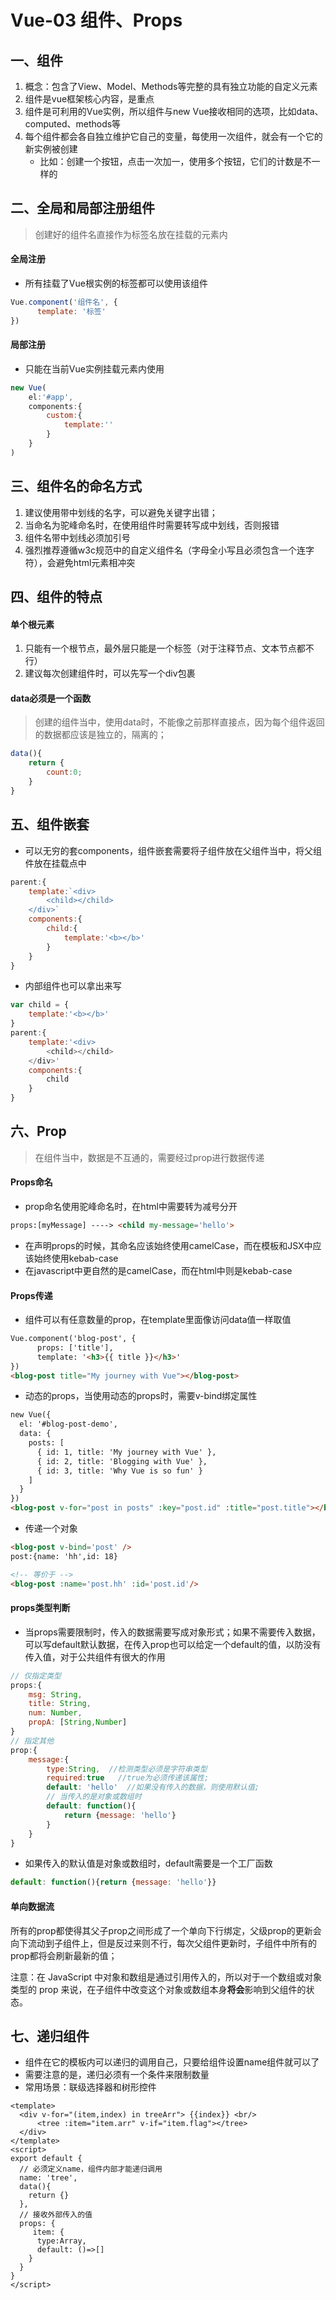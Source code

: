 # Vue-03 组件、Props

## 一、组件

1. 概念：包含了View、Model、Methods等完整的具有独立功能的自定义元素
2. 组件是vue框架核心内容，是重点
3. 组件是可利用的Vue实例，所以组件与new Vue接收相同的选项，比如data、computed、methods等
4. 每个组件都会各自独立维护它自己的变量，每使用一次组件，就会有一个它的新实例被创建
   - 比如：创建一个按钮，点击一次加一，使用多个按钮，它们的计数是不一样的



## 二、全局和局部注册组件

> 创建好的组件名直接作为标签名放在挂载的元素内

#### 全局注册

* 所有挂载了Vue根实例的标签都可以使用该组件

```js
Vue.component('组件名', {
      template: '标签'
})
```

#### 局部注册

* 只能在当前Vue实例挂载元素内使用

```js
new Vue(
    el:'#app',
    components:{
        custom:{
            template:''
        }
    }
)
```



## 三、组件名的命名方式

1. 建议使用带中划线的名字，可以避免关键字出错；
2. 当命名为驼峰命名时，在使用组件时需要转写成中划线，否则报错
3. 组件名带中划线必须加引号
4. 强烈推荐遵循w3c规范中的自定义组件名（字母全小写且必须包含一个连字符），会避免html元素相冲突



## 四、组件的特点

#### 单个根元素

1. 只能有一个根节点，最外层只能是一个标签（对于注释节点、文本节点都不行）
2. 建议每次创建组件时，可以先写一个div包裹

#### data必须是一个函数

> 创建的组件当中，使用data时，不能像之前那样直接点，因为每个组件返回的数据都应该是独立的，隔离的；

```js
data(){
    return {
        count:0;
    }
}
```



## 五、组件嵌套

* 可以无穷的套components，组件嵌套需要将子组件放在父组件当中，将父组件放在挂载点中


```js
parent:{
    template:`<div>
        <child></child>
    </div>`
    components:{
        child:{
            template:'<b></b>'
        }
    }
}
```

* 内部组件也可以拿出来写

```js
var child = {
    template:'<b></b>'
}
parent:{
    template:'<div>
        <child></child>
    </div>'
    components:{
        child
    }
}
```



## 六、Prop

> 在组件当中，数据是不互通的，需要经过prop进行数据传递
>

#### Props命名

* prop命名使用驼峰命名时，在html中需要转为减号分开

```html
props:[myMessage] ----> <child my-message='hello'>
```

* 在声明props的时候，其命名应该始终使用camelCase，而在模板和JSX中应该始终使用kebab-case
* 在javascript中更自然的是camelCase，而在html中则是kebab-case



#### Props传递

* 组件可以有任意数量的prop，在template里面像访问data值一样取值

```html
Vue.component('blog-post', {
      props: ['title'],
      template: '<h3>{{ title }}</h3>'
})
<blog-post title="My journey with Vue"></blog-post>
```

* 动态的props，当使用动态的props时，需要v-bind绑定属性

```html
new Vue({
  el: '#blog-post-demo',
  data: {
    posts: [
      { id: 1, title: 'My journey with Vue' },
      { id: 2, title: 'Blogging with Vue' },
      { id: 3, title: 'Why Vue is so fun' }
    ]
  }
})
<blog-post v-for="post in posts" :key="post.id" :title="post.title"></blog-post>
```

* 传递一个对象

```html
<blog-post v-bind='post' />
post:{name: 'hh',id: 18}

<!-- 等价于 -->
<blog-post :name='post.hh' :id='post.id'/>
```



#### props类型判断

* 当props需要限制时，传入的数据需要写成对象形式；如果不需要传入数据，可以写default默认数据，在传入prop也可以给定一个default的值，以防没有传入值，对于公共组件有很大的作用

```js
// 仅指定类型
props:{
    msg: String,
    title: String,
    num: Number,
    propA: [String,Number]
}
// 指定其他
prop:{
    message:{
        type:String,  //检测类型必须是字符串类型
        required:true   //true为必须传递该属性;
        default: 'hello'  //如果没有传入的数据，则使用默认值;
        // 当传入的是对象或数组时
        default: function(){
            return {message: 'hello'}
        }
    }
}
```

* 如果传入的默认值是对象或数组时，default需要是一个工厂函数

```js
default: function(){return {message: 'hello'}}
```



#### 单向数据流

所有的prop都使得其父子prop之间形成了一个单向下行绑定，父级prop的更新会向下流动到子组件上，但是反过来则不行，每次父组件更新时，子组件中所有的prop都将会刷新最新的值；



注意：在 JavaScript 中对象和数组是通过引用传入的，所以对于一个数组或对象类型的 prop 来说，在子组件中改变这个对象或数组本身**将会**影响到父组件的状态。





## 七、递归组件

* 组件在它的模板内可以递归的调用自己，只要给组件设置name组件就可以了
* 需要注意的是，递归必须有一个条件来限制数量
* 常用场景：联级选择器和树形控件

```vue
<template>
  <div v-for="(item,index) in treeArr"> {{index}} <br/>
      <tree :item="item.arr" v-if="item.flag"></tree>
  </div>
</template>
<script>
export default {
  // 必须定义name，组件内部才能递归调用
  name: 'tree',
  data(){
    return {}
  },
  // 接收外部传入的值
  props: {
     item: {
      type:Array,
      default: ()=>[]
    }
  }
}
</script>
```

